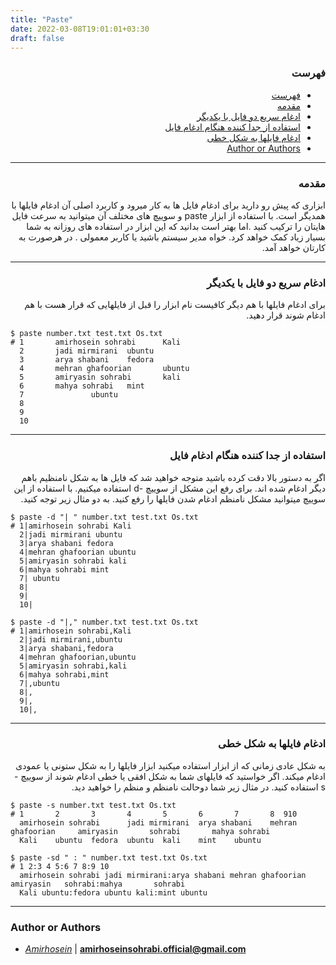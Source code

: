 ```yaml
---
title: "Paste"
date: 2022-03-08T19:01:01+03:30
draft: false
---
```


<div dir='rtl'>

### فهرست

- [فهرست](#فهرست)
- [مقدمه](#مقدمه)
- [ادغام سریع دو فایل با یکدیگر](#ادغام-سریع-دو-فایل-با-یکدیگر)
- [استفاده از جدا کننده هنگام ادغام فایل](#استفاده-از-جدا-کننده-هنگام-ادغام-فایل)
- [ادغام فایلها به شکل خطی](#ادغام-فایلها-به-شکل-خطی)
- [Author or Authors](#author-or-authors)
</div>

---
<div dir='rtl'>

### مقدمه
ابزاری که پیش رو دارید برای ادغام فایل ها به کار میرود و کاربرد اصلی آن ادغام فایلها با همدیگر است. با استفاده از ابزار paste و سوییچ های مختلف آن میتوانید به سرعت فایل هایتان را ترکیب کنید .اما بهتر است بدانید که این ابزار در استفاده های روزانه به شما بسیار زیاد کمک خواهد کرد. خواه مدیر سیستم باشید یا کاربر معمولی . در هرصورت به کارتان خواهد آمد.
</div>


---
<div dir='rtl'>

### ادغام سریع دو فایل با یکدیگر
برای ادغام فایلها با هم دیگر کافیست نام ابزار را قبل از فایلهایی که قرار هست با هم ادغام شوند قرار دهید.
</div>

    $ paste number.txt test.txt Os.txt
    # 1       amirhosein sohrabi      Kali
      2       jadi mirmirani  ubuntu
      3       arya shabani    fedora
      4       mehran ghafoorian       ubuntu
      5       amiryasin sohrabi       kali
      6       mahya sohrabi   mint
      7               ubuntu
      8
      9
      10
      

---
<div dir='rtl'>

### استفاده از جدا کننده هنگام ادغام فایل
اگر به دستور بالا دقت کرده باشید متوجه خواهید شد که فایل ها به شکل نامنظیم باهم دیگر ادغام شده اند. برای رفع این مشکل از سوییچ -d استفاده میکنیم. با استفاده از این سوییچ میتوانید مشکل نامنظم ادغام شدن فایلها را رفع کنید. به دو مثال زیر توجه کنید.
</div>

    $ paste -d "| " number.txt test.txt Os.txt
    # 1|amirhosein sohrabi Kali
      2|jadi mirmirani ubuntu
      3|arya shabani fedora
      4|mehran ghafoorian ubuntu
      5|amiryasin sohrabi kali
      6|mahya sohrabi mint
      7| ubuntu
      8| 
      9| 
      10| 

    $ paste -d "|," number.txt test.txt Os.txt
    # 1|amirhosein sohrabi,Kali
      2|jadi mirmirani,ubuntu
      3|arya shabani,fedora
      4|mehran ghafoorian,ubuntu
      5|amiryasin sohrabi,kali
      6|mahya sohrabi,mint
      7|,ubuntu
      8|,
      9|,
      10|,
      

---
<div dir='rtl'>

### ادغام فایلها به شکل خطی
به شکل عادی زمانی که از ابزار استفاده میکنید ابزار فایلها را به شکل ستونی یا عمودی ادغام میکند. اگر خواستید که فایلهای شما به شکل افقی یا خطی ادغام شوند از سوییچ -s استفاده کنید.
در مثال زیر شما دوحالت نامنظم و منظم را خواهید دید.
</div>

    $ paste -s number.txt test.txt Os.txt 
    # 1       2       3       4       5       6       7       8  910
      amirhosein sohrabi      jadi mirmirani  arya shabani    mehran ghafoorian     amiryasin       sohrabi       mahya sohrabi
      Kali    ubuntu  fedora  ubuntu  kali    mint    ubuntu
                              
    $ paste -sd " : " number.txt test.txt Os.txt
    # 1 2:3 4 5:6 7 8:9 10
      amirhosein sohrabi jadi mirmirani:arya shabani mehran ghafoorian amiryasin   sohrabi:mahya       sohrabi 
      Kali ubuntu:fedora ubuntu kali:mint ubuntu 
---

### Author or Authors

- *[Amirhosein](https://github.com/amirhoseinsb)* | **<amirhoseinsohrabi.official@gmail.com>**

